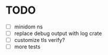 # TODO

- [ ] minidom ns
- [ ] replace debug output with log crate
- [ ] customize tls verify?
- [ ] more tests
